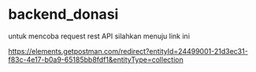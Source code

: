 # backend_donasi

<p>untuk mencoba request rest API silahkan menuju link ini</p>

https://elements.getpostman.com/redirect?entityId=24499001-21d3ec31-f83c-4e17-b0a9-65185bb8fdf1&entityType=collection
